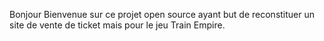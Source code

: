 
Bonjour Bienvenue sur ce projet open source ayant but de reconstituer un site de vente de ticket mais pour le jeu Train Empire.
